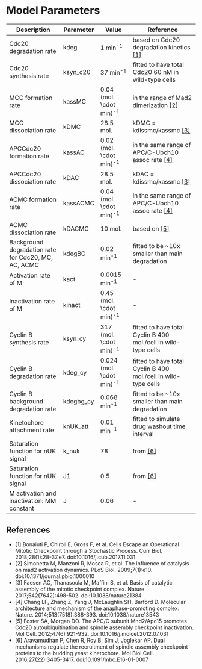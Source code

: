 # Model Parameters

| Description                                   | Parameter  | Value                    | Reference                                                 |
|-----------------------------------------------|------------|--------------------------|-----------------------------------------------------------|
| Cdc20 degradation rate                            | kdeg       | 1 min<sup>-1</sup>       | based on Cdc20 degradation kinetics [[1]](#currbio) |
| Cdc20 synthesis rate                              | ksyn_c20   | 37 min<sup>-1</sup>      | fitted to have total Cdc20 60 nM in wild-type cells       |
| MCC formation rate                                | kassMC     | 0.04 (mol. \cdot min)<sup>-1</sup> | in the range of Mad2 dimerization [[2]](#simonetta_influence_2009) |
| MCC dissociation rate                             | kDMC       | 28.5 mol.                | kDMC = kdissmc/kassmc [[3]](#faesen_basis_2017)   |
| APCCdc20 formation rate                           | kassAC     | 0.02 (mol. \cdot min)<sup>-1</sup> | in the same range of APC/C-Ubch10 assoc rate [[4]](#chang_molecular_2014) |
| APCCdc20 dissociation rate                        | kDAC       | 28.5 mol.                | kDAC = kdissmc/kassmc [[3]](#faesen_basis_2017)   |
| ACMC formation rate                               | kassACMC   | 0.04 (mol. \cdot min)<sup>-1</sup> | in the same range of APC/C-Ubch10 assoc rate [[4]](#chang_molecular_2014) |
| ACMC dissociation rate                            | kDACMC     | 10 mol.                  | based on [[5]](#foster_apc/c_2012)                |
| Background degradation rate for Cdc20, MC, AC, ACMC| kdegBG     | 0.02 min<sup>-1</sup>    | fitted to be ~10x smaller than main degradation           |
| Activation rate of M                               | kact       | 0.0015 min<sup>-1</sup>  | -                                                         |
| Inactivation rate of M                             | kinact     | 0.45 (mol. \cdot min)<sup>-1</sup> | -                                                         |
| Cyclin B synthesis rate                           | ksyn_cy    | 317 (mol. \cdot min)<sup>-1</sup> | fitted to have total Cyclin B 400 mol./cell in wild-type cells |
| Cyclin B degradation rate                         | kdeg_cy    | 0.024 (mol. \cdot min)<sup>-1</sup> | fitted to have total Cyclin B 400 mol./cell in wild-type cells |
| Cyclin B background degradation rate               | kdegbg_cy  | 0.068 min<sup>-1</sup>   | fitted to be ~10x smaller than main degradation           |
| Kinetochore attachment rate                   | knUK_att   | 0.01 min<sup>-1</sup>    | fitted to simulate drug washout time interval             |
| Saturation function for nUK signal                             | k_nuk      | 78                       | from [[6]](#joglekar)                           |
| Saturation function for nUK signal                             | J1         | 0.5                      | from [[6]](#joglekar)                           |
| M activation and inactivation: MM constant    | J          | 0.06                     | -                                                         |

## References

- <a name="currbio"></a>[1] Bonaiuti P, Chiroli E, Gross F, et al. Cells Escape an Operational Mitotic Checkpoint through a Stochastic Process. Curr Biol. 2018;28(1):28-37.e7. doi:10.1016/j.cub.2017.11.031
- <a name="simonetta_influence_2009"></a>[2] Simonetta M, Manzoni R, Mosca R, et al. The influence of catalysis on mad2 activation dynamics. PLoS Biol. 2009;7(1):e10. doi:10.1371/journal.pbio.1000010
- <a name="faesen_basis_2017"></a>[3] Faesen AC, Thanasoula M, Maffini S, et al. Basis of catalytic assembly of the mitotic checkpoint complex. Nature. 2017;542(7642):498-502. doi:10.1038/nature21384
- <a name="chang_molecular_2014"></a> [4] Chang LF, Zhang Z, Yang J, McLaughlin SH, Barford D. Molecular architecture and mechanism of the anaphase-promoting complex. Nature. 2014;513(7518):388-393. doi:10.1038/nature13543
- <a name="foster_apc/c_2012"></a>[5] Foster SA, Morgan DO. The APC/C subunit Mnd2/Apc15 promotes Cdc20 autoubiquitination and spindle assembly checkpoint inactivation. Mol Cell. 2012;47(6):921-932. doi:10.1016/j.molcel.2012.07.031
- <a name="joglekar"></a>[6] Aravamudhan P, Chen R, Roy B, Sim J, Joglekar AP. Dual mechanisms regulate the recruitment of spindle assembly checkpoint proteins to the budding yeast kinetochore. Mol Biol Cell. 2016;27(22):3405-3417. doi:10.1091/mbc.E16-01-0007


